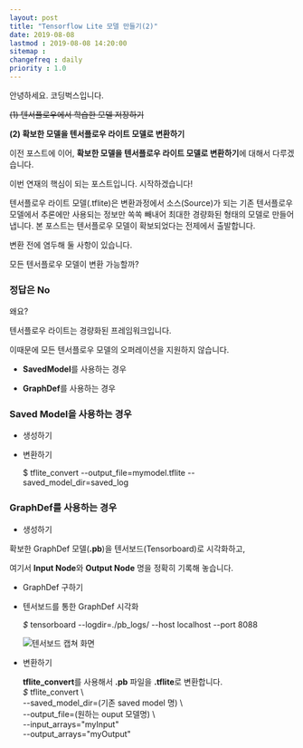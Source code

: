 ```yaml
---
layout: post
title: "Tensorflow Lite 모델 만들기(2)"
date: 2019-08-08
lastmod : 2019-08-08 14:20:00
sitemap :
changefreq : daily
priority : 1.0
---
```


안녕하세요. 코딩벅스입니다. 



~~(1) 텐서플로우에서 학습한 모델 저장하기~~

**(2) 확보한 모델을 텐서플로우 라이트 모델로 변환하기**



이전 포스트에 이어,  **확보한 모델을 텐서플로우 라이트 모델로 변환하기**에 대해서 다루겠습니다. 

이번 연재의 핵심이 되는 포스트입니다. 시작하겠습니다!



텐서플로우 라이트 모델(.tflite)은 변환과정에서 소스(Source)가 되는 기존 텐서플로우 모델에서 추론에만 사용되는 정보만 쏙쏙 빼내어 최대한 경량화된 형태의 모델로 만들어 냅니다. 본 포스트는 텐서플로우 모델이 확보되었다는 전제에서 출발합니다. 



변환 전에 염두해 둘 사항이 있습니다. 

모든 텐서플로우 모델이 변환 가능할까?

### 정답은 No

왜요? 

텐서플로우 라이트는 경량화된 프레임워크입니다. 

이때문에 모든 텐서플로우 모델의 오퍼레이션을 지원하지 않습니다. 







* **SavedModel**를 사용하는 경우

* **GraphDef**를 사용하는 경우



### Saved Model을 사용하는 경우

* 생성하기

* 변환하기

  $ tflite_convert  --output_file=mymodel.tflite  --saved_model_dir=saved_log

### GraphDef를 사용하는 경우 

* 생성하기
  

확보한 GraphDef 모델(**.pb**)을 텐서보드(Tensorboard)로 시각화하고, 

여기서 **Input Node**와 **Output Node** 명을 정확히 기록해 놓습니다. 


  * GraphDef 구하기

  * 텐서보드를 통한 GraphDef 시각화

    *$* tensorboard --logdir=./pb_logs/ --host localhost --port 8088

    ![텐서보드 캡쳐 화면](https://t1.daumcdn.net/cfile/tistory/232187485816EB1F31)
  
    
  
* 변환하기
  
  **tflite_convert**를 사용해서 **.pb** 파일을 **.tflite**로 변환합니다.  
  *$* tflite_convert \  
  --saved_model_dir=(기존 saved model 명) \  
  --output_file=(원하는 ouput 모델명) \  
  --input_arrays="myInput"  
  --output_arrays="myOutput"